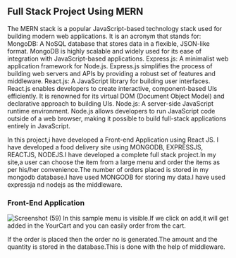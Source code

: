 ## Full Stack Project Using MERN

The MERN stack is a popular JavaScript-based technology stack used for building modern web applications. It is an acronym that stands for:
MongoDB: A NoSQL database that stores data in a flexible, JSON-like format. MongoDB is highly scalable and widely used for its ease of integration with JavaScript-based applications.
Express.js: A minimalist web application framework for Node.js. Express.js simplifies the process of building web servers and APIs by providing a robust set of features and middleware.
React.js: A JavaScript library for building user interfaces. React.js enables developers to create interactive, component-based UIs efficiently. It is renowned for its virtual DOM (Document Object Model) and declarative approach to building UIs.
Node.js: A server-side JavaScript runtime environment. Node.js allows developers to run JavaScript code outside of a web browser, making it possible to build full-stack applications entirely in JavaScript.

In this project,i have developed a Front-end Application using React JS.
I have developed a food delivery site using MONGODB, EXPRESSJS, REACTJS, NODEJS.I have developed a complete full stack project.In my site,a user can choose the item from a large menu and order the items as per his/her convenience.The number of orders placed is stored in my mongodb database.I have used MONGODB for storing my data.I have used expressja nd nodejs as the middleware.

### Front-End Application
![Screenshot (59)](https://github.com/Ayushgc2004/Full-Stack-1/assets/136146665/94ae1a50-2cc2-47ff-bbea-6dd5c63757d2)
In this sample menu is visible.If we click on add,it will get added in the YourCart and you can easily order from the cart.

If the order is placed then the order no is generated.The amount and the quantity is stored in the database.This is done with the help of middleware.
